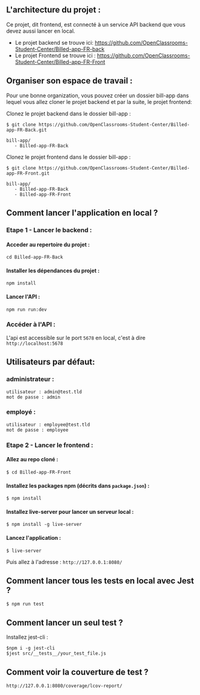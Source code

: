 
## L'architecture du projet :
Ce projet, dit frontend, est connecté à un service API backend que vous devez aussi lancer en local.

- Le projet backend se trouve ici: https://github.com/OpenClassrooms-Student-Center/Billed-app-FR-back
- Le projet Frontend se trouve ici : https://github.com/OpenClassrooms-Student-Center/Billed-app-FR-Front

## Organiser son espace de travail :
Pour une bonne organization, vous pouvez créer un dossier bill-app dans lequel vous allez cloner le projet backend et par la suite, le projet frontend:

Clonez le projet backend dans le dossier bill-app :
```
$ git clone https://github.com/OpenClassrooms-Student-Center/Billed-app-FR-Back.git
```

```
bill-app/
   - Billed-app-FR-Back
```

Clonez le projet frontend dans le dossier bill-app :
```
$ git clone https://github.com/OpenClassrooms-Student-Center/Billed-app-FR-Front.git
```

```
bill-app/
   - Billed-app-FR-Back
   - Billed-app-FR-Front
```

## Comment lancer l'application en local ?

### Etape 1 - Lancer le backend :

#### Acceder au repertoire du projet :
```
cd Billed-app-FR-Back
```

#### Installer les dépendances du projet :

```
npm install
```

#### Lancer l'API :

```
npm run run:dev
```

### Accéder à l'API :

L'api est accessible sur le port `5678` en local, c'est à dire `http://localhost:5678`

## Utilisateurs par défaut:

### administrateur : 
```
utilisateur : admin@test.tld 
mot de passe : admin
```
### employé :
```
utilisateur : employee@test.tld
mot de passe : employee
```

### Etape 2 - Lancer le frontend :

#### Allez au repo cloné :
```
$ cd Billed-app-FR-Front
```

#### Installez les packages npm (décrits dans `package.json`) :
```
$ npm install
```

#### Installez live-server pour lancer un serveur local :
```
$ npm install -g live-server
```

#### Lancez l'application :
```
$ live-server
```

Puis allez à l'adresse : `http://127.0.0.1:8080/`


## Comment lancer tous les tests en local avec Jest ?

```
$ npm run test
```

## Comment lancer un seul test ?

Installez jest-cli :

```
$npm i -g jest-cli
$jest src/__tests__/your_test_file.js
```

## Comment voir la couverture de test ?

`http://127.0.0.1:8080/coverage/lcov-report/`
